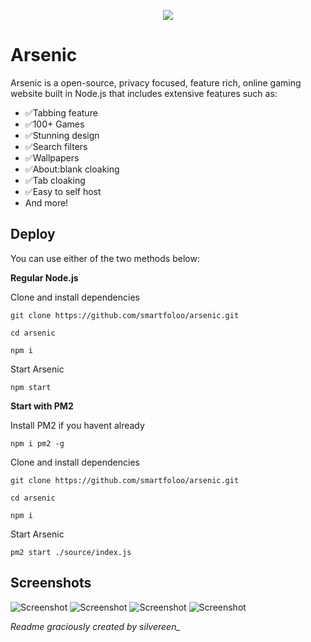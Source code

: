 <p style="text-align: center"><img src="https://archive.org/download/arsenic-ss1/arsenic-blue-fill.png"></p>

# Arsenic
Arsenic is a open-source, privacy focused, feature rich, online gaming website built in Node.js that includes extensive features such as:

- ✅Tabbing feature
- ✅100+ Games
- ✅Stunning design
- ✅Search filters
- ✅Wallpapers
- ✅About:blank cloaking
- ✅Tab cloaking
- ✅Easy to self host
- And more!

## Deploy
You can use either of the two methods below:

**Regular Node.js**

Clone and install dependencies

```git clone https://github.com/smartfoloo/arsenic.git```

`cd arsenic`

`npm i`

Start Arsenic

`npm start`

**Start with PM2**

Install PM2 if you havent already

`npm i pm2 -g`

Clone and install dependencies

`git clone https://github.com/smartfoloo/arsenic.git`

`cd arsenic`

`npm i`

Start Arsenic

`pm2 start ./source/index.js`

## Screenshots

![Screenshot](https://archive.org/download/arsenic-ss1/arsenic-ss1.png)
![Screenshot](https://archive.org/download/arsenic-ss1/arsenic-ss2.png)
![Screenshot](https://archive.org/download/arsenic-ss1/arsenic-ss3.png)
![Screenshot](https://archive.org/download/arsenic-ss1/arsenic-ss4.png)


*Readme graciously created by silvereen_*
